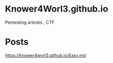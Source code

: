 # Knower4Worl3.github.io
Pentesting articles , CTF 

# Posts 

https://knower4worl3.github.io/Easy.md 
